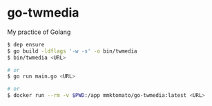 # go-twmedia
My practice of Golang

```bash
$ dep ensure
$ go build -ldflags '-w -s' -o bin/twmedia
$ bin/twmedia <URL>

# or
$ go run main.go <URL>

# or
$ docker run --rm -v $PWD:/app mmktomato/go-twmedia:latest <URL>
```
